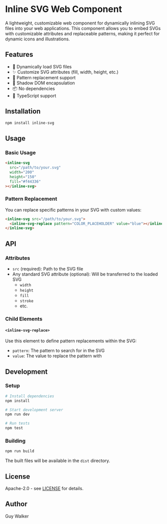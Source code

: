 # Inline SVG Web Component

A lightweight, customizable web component for dynamically inlining SVG files into your web applications. This component allows you to embed SVGs with customizable attributes and replaceable patterns, making it perfect for dynamic icons and illustrations.

## Features

- 🎨 Dynamically load SVG files
- ✨ Customize SVG attributes (fill, width, height, etc.)
- 🔄 Pattern replacement support
- 🎯 Shadow DOM encapsulation
- 📦 No dependencies
- 🚀 TypeScript support

## Installation

```bash
npm install inline-svg
```

## Usage

### Basic Usage

```html
<inline-svg 
  src="/path/to/your.svg"
  width="200"
  height="150"
  fill="#f44336"
></inline-svg>
```

### Pattern Replacement

You can replace specific patterns in your SVG with custom values:

```html
<inline-svg src="/path/to/your.svg">
  <inline-svg-replace pattern="COLOR_PLACEHOLDER" value="blue"></inline-svg-replace>
</inline-svg>
```

## API

### Attributes

- `src` (required): Path to the SVG file
- Any standard SVG attribute (optional): Will be transferred to the loaded SVG
  - `width`
  - `height`
  - `fill`
  - `stroke`
  - etc.

### Child Elements

#### `<inline-svg-replace>`

Use this element to define pattern replacements within the SVG:

- `pattern`: The pattern to search for in the SVG
- `value`: The value to replace the pattern with

## Development

### Setup

```bash
# Install dependencies
npm install

# Start development server
npm run dev

# Run tests
npm test
```

### Building

```bash
npm run build
```

The built files will be available in the `dist` directory.

## License

Apache-2.0 - see [LICENSE](LICENSE) for details.

## Author

Guy Walker